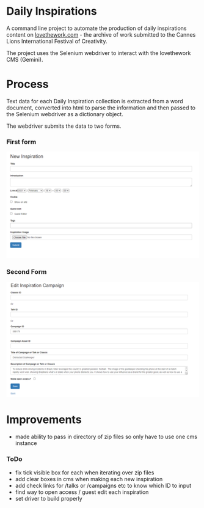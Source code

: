 # Daily Inspirations

A command line project to automate the production of daily inspirations content on [lovethework.com](https://www.lovethework.com/) - the archive of work submitted to the Cannes Lions International Festival of Creativity.

The project uses the Selenium webdriver to interact with the lovethework CMS (Gemini).

# Process

Text data for each Daily Inspiration collection is extracted from a word document, converted into html to parse the information and then passed to the Selenium webdriver as a dictionary object.

The webdriver submits the data to two forms.

### First form

<kbd>![New Inspiration Form](./static/images/new-inspiration.png)</kbd>

### Second Form

<kbd>![New Inspiration Campaign](./static/images/new-inspiration-campaign.png)</kbd>

# Improvements

- made ability to pass in directory of zip files so only have to use one cms instance

### ToDo

- fix tick visible box for each when iterating over zip files
- add clear boxes in cms when making each new inspiration
- add check links for /talks or /campaigns etc to know which ID to input
- find way to open access / guest edit each inspiration
- set driver to build properly